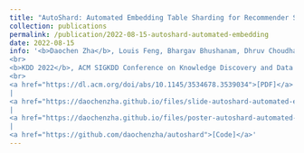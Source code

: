 ```yaml
---
title: "AutoShard: Automated Embedding Table Sharding for Recommender Systems"
collection: publications
permalink: /publication/2022-08-15-autoshard-automated-embedding
date: 2022-08-15
info: '<b>Daochen Zha</b>, Louis Feng, Bhargav Bhushanam, Dhruv Choudhary, Jade Nie, Yuandong Tian, Jay Chae, Yinbin Ma, Arun Kejariwal, Xia Hu
<br>
<b>KDD 2022</b>, ACM SIGKDD Conference on Knowledge Discovery and Data Mining
<br>
<a href="https://dl.acm.org/doi/abs/10.1145/3534678.3539034">[PDF]</a>
|
<a href="https://daochenzha.github.io/files/slide-autoshard-automated-embedding.pdf">[Slide]</a>
|
<a href="https://daochenzha.github.io/files/poster-autoshard-automated-embedding.pdf">[Poster]</a>
|
<a href="https://github.com/daochenzha/autoshard">[Code]</a>'
---
```

